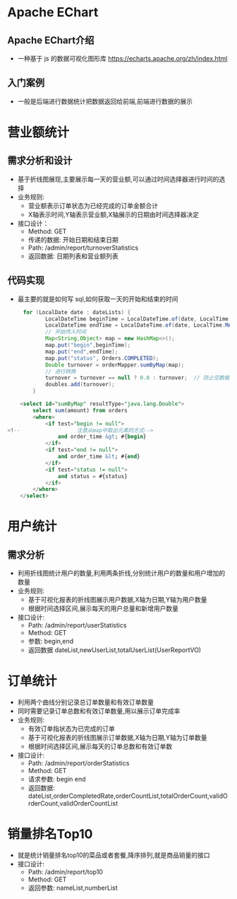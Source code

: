 # Apache EChart
## Apache EChart介绍
- 一种基于 js 的数据可视化图形库 https://echarts.apache.org/zh/index.html  
## 入门案例
- 一般是后端进行数据统计把数据返回给前端,前端进行数据的展示
# 营业额统计
## 需求分析和设计
- 基于折线图展现,主要展示每一天的营业额,可以通过时间选择器进行时间的选择
- 业务规则:
  - 营业额表示订单状态为已经完成的订单金额合计
  - X轴表示时间,Y轴表示营业额,X轴展示的日期由时间选择器决定
- 接口设计：
  - Method: GET
  - 传递的数据: 开始日期和结束日期
  - Path: /admin/report/turnoverStatistics
  - 返回数据: 日期列表和营业额列表
## 代码实现
- 最主要的就是如何写 sql,如何获取一天的开始和结束的时间
```java
     for (LocalDate date : dateLists) {
            LocalDateTime beginTime = LocalDateTime.of(date, LocalTime.MIN);
            LocalDateTime endTime = LocalDateTime.of(date, LocalTime.MAX);
            // 开始传入时间
            Map<String,Object> map = new HashMap<>();
            map.put("begin",beginTime);
            map.put("end",endTime);
            map.put("status", Orders.COMPLETED);
            Double turnover = orderMapper.sumByMap(map);
            // 进行转换
            turnover = turnover == null ? 0.0 : turnover;  // 防止空数据的出现
            doubles.add(turnover);
        }
```
```sql
    <select id="sumByMap" resultType="java.lang.Double">
        select sum(amount) from orders
        <where>
            <if test="begin != null">
<!--                  注意从map中取出元素的方式-->
                and order_time &gt; #{begin}
            </if>
            <if test="end != null">
                and order_time &lt; #{end}
            </if>
            <if test="status != null">
                and status = #{status}
            </if>
        </where>
    </select>
```
# 用户统计
## 需求分析
- 利用折线图统计用户的数量,利用两条折线,分别统计用户的数量和用户增加的数量
- 业务规则:
  - 基于可视化报表的折线图展示用户数据,X轴为日期,Y轴为用户数量
  - 根据时间选择区间,展示每天的用户总量和新增用户数量
- 接口设计:
  - Path: /admin/report/userStatistics
  - Method: GET
  - 参数: begin,end
  - 返回数据 dateList,newUserList,totalUserList(UserReportVO)
# 订单统计
- 利用两个曲线分别记录总订单数量和有效订单数量
- 同时需要记录订单总数和有效订单数量,用以展示订单完成率
- 业务规则:
  - 有效订单指状态为已完成的订单
  - 基于可视化报表的折线图展示订单数据,X轴为日期,Y轴为订单数量
  - 根据时间选择区间,展示每天的订单总数和有效订单数
- 接口设计:
  - Path: /admin/report/orderStatistics
  - Method: GET
  - 请求参数: begin end
  - 返回数据: dateList,orderCompletedRate,orderCountList,totalOrderCount,validOrderCount,validOrderCountList
# 销量排名Top10
- 就是统计销量排名top10的菜品或者套餐,降序排列,就是商品销量的接口
- 接口设计:
  - Path: /admin/report/top10
  - Method: GET
  - 返回参数: nameList,numberList

